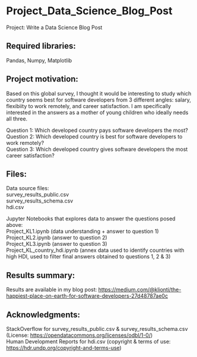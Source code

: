 # Project_Data_Science_Blog_Post
Project: Write a Data Science Blog Post

## Required libraries:
Pandas, Numpy, Matplotlib

## Project motivation:
Based on this global survey, I thought it would be interesting to study which country seems best for software developers from 3 different angles: salary, flexibiity to work remotely, and career satisfaction. I am specifically interested in the answers as a mother of young children who ideally needs all three.

Question 1: Which developed country pays software developers the most?\
Question 2: Which developed country is best for software developers to work remotely?\
Question 3: Which developed country gives software developers the most career satisfaction?

## Files:
Data source files:\
  survey_results_public.csv\
  survey_results_schema.csv\
  hdi.csv

Jupyter Notebooks that explores data to answer the questions posed above:\
  Project_KL1.ipynb    (data understanding + answer to question 1)\
  Project_KL2.ipynb    (answer to question 2)\
  Project_KL3.ipynb    (answer to question 3)\
  Project_KL_country_hdi.ipynb     (annex data used to identify countries with high HDI, used to filter final answers obtained to questions 1, 2 & 3)


## Results summary:

Results are available in my blog post: https://medium.com/@klionti/the-happiest-place-on-earth-for-software-developers-27d48787ae0c

## Acknowledgments:
StackOverflow for survey_results_public.csv & survey_results_schema.csv (License: https://opendatacommons.org/licenses/odbl/1-0/) \
Human Development Reports for hdi.csv (copyright & terms of use: https://hdr.undp.org/copyright-and-terms-use)
